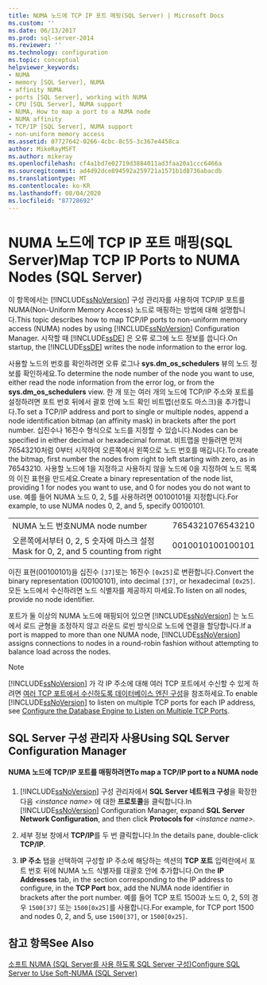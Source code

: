 ```yaml
---
title: NUMA 노드에 TCP IP 포트 매핑(SQL Server) | Microsoft Docs
ms.custom: ''
ms.date: 06/13/2017
ms.prod: sql-server-2014
ms.reviewer: ''
ms.technology: configuration
ms.topic: conceptual
helpviewer_keywords:
- NUMA
- memory [SQL Server], NUMA
- affinity NUMA
- ports [SQL Server], working with NUMA
- CPU [SQL Server], NUMA support
- NUMA, How to map a port to a NUMA node
- NUMA affinity
- TCP/IP [SQL Server], NUMA support
- non-uniform memory access
ms.assetid: 07727642-0266-4cbc-8c55-3c367e4458ca
author: MikeRayMSFT
ms.author: mikeray
ms.openlocfilehash: cf4a1bd7e02719d3884011ad3faa20a1ccc6466a
ms.sourcegitcommit: ad4d92dce894592a259721a1571b1d8736abacdb
ms.translationtype: MT
ms.contentlocale: ko-KR
ms.lasthandoff: 08/04/2020
ms.locfileid: "87728692"
---
```

# <a name="map-tcp-ip-ports-to-numa-nodes-sql-server"></a><span data-ttu-id="ba3e7-102">NUMA 노드에 TCP IP 포트 매핑(SQL Server)</span><span class="sxs-lookup"><span data-stu-id="ba3e7-102">Map TCP IP Ports to NUMA Nodes (SQL Server)</span></span>
  <span data-ttu-id="ba3e7-103">이 항목에서는 [!INCLUDE[ssNoVersion](../../includes/ssnoversion-md.md)] 구성 관리자를 사용하여 TCP/IP 포트를 NUMA(Non-Uniform Memory Access) 노드로 매핑하는 방법에 대해 설명합니다.</span><span class="sxs-lookup"><span data-stu-id="ba3e7-103">This topic describes how to map TCP/IP ports to non-uniform memory access (NUMA) nodes by using [!INCLUDE[ssNoVersion](../../includes/ssnoversion-md.md)] Configuration Manager.</span></span> <span data-ttu-id="ba3e7-104">시작할 때 [!INCLUDE[ssDE](../../includes/ssde-md.md)] 은 오류 로그에 노드 정보를 씁니다.</span><span class="sxs-lookup"><span data-stu-id="ba3e7-104">On startup, the [!INCLUDE[ssDE](../../includes/ssde-md.md)] writes the node information to the error log.</span></span>  
  
 <span data-ttu-id="ba3e7-105">사용할 노드의 번호를 확인하려면 오류 로그나 **sys.dm_os_schedulers** 뷰의 노드 정보를 확인하세요.</span><span class="sxs-lookup"><span data-stu-id="ba3e7-105">To determine the node number of the node you want to use, either read the node information from the error log, or from the **sys.dm_os_schedulers** view.</span></span> <span data-ttu-id="ba3e7-106">한 개 또는 여러 개의 노드에 TCP/IP 주소와 포트를 설정하려면 포트 번호 뒤에서 괄호 안에 노드 확인 비트맵(선호도 마스크)을 추가합니다.</span><span class="sxs-lookup"><span data-stu-id="ba3e7-106">To set a TCP/IP address and port to single or multiple nodes, append a node identification bitmap (an affinity mask) in brackets after the port number.</span></span> <span data-ttu-id="ba3e7-107">십진수나 16진수 형식으로 노드를 지정할 수 있습니다.</span><span class="sxs-lookup"><span data-stu-id="ba3e7-107">Nodes can be specified in either decimal or hexadecimal format.</span></span> <span data-ttu-id="ba3e7-108">비트맵을 만들려면 먼저 76543210처럼 0부터 시작하여 오른쪽에서 왼쪽으로 노드 번호를 매깁니다.</span><span class="sxs-lookup"><span data-stu-id="ba3e7-108">To create the bitmap, first number the nodes from right to left starting with zero, as in 76543210.</span></span> <span data-ttu-id="ba3e7-109">사용할 노드에 1을 지정하고 사용하지 않을 노드에 0을 지정하여 노드 목록의 이진 표현을 만드세요.</span><span class="sxs-lookup"><span data-stu-id="ba3e7-109">Create a binary representation of the node list, providing 1 for nodes you want to use, and 0 for nodes you do not want to use.</span></span> <span data-ttu-id="ba3e7-110">예를 들어 NUMA 노드 0, 2, 5를 사용하려면 00100101을 지정합니다.</span><span class="sxs-lookup"><span data-stu-id="ba3e7-110">For example, to use NUMA nodes 0, 2, and 5, specify 00100101.</span></span>  
  
|||  
|-|-|  
|<span data-ttu-id="ba3e7-111">NUMA 노드 번호</span><span class="sxs-lookup"><span data-stu-id="ba3e7-111">NUMA node number</span></span>|<span data-ttu-id="ba3e7-112">76543210</span><span class="sxs-lookup"><span data-stu-id="ba3e7-112">76543210</span></span>|  
|<span data-ttu-id="ba3e7-113">오른쪽에서부터 0, 2, 5 숫자에 마스크 설정</span><span class="sxs-lookup"><span data-stu-id="ba3e7-113">Mask for 0, 2, and 5 counting from right</span></span>|<span data-ttu-id="ba3e7-114">00100101</span><span class="sxs-lookup"><span data-stu-id="ba3e7-114">00100101</span></span>|  
  
 <span data-ttu-id="ba3e7-115">이진 표현(00100101)을 십진수 `[37]`또는 16진수 `[0x25]`로 변환합니다.</span><span class="sxs-lookup"><span data-stu-id="ba3e7-115">Convert the binary representation (00100101), into decimal `[37]`, or hexadecimal `[0x25]`.</span></span> <span data-ttu-id="ba3e7-116">모든 노드에서 수신하려면 노드 식별자를 제공하지 마세요.</span><span class="sxs-lookup"><span data-stu-id="ba3e7-116">To listen on all nodes, provide no node identifier.</span></span>  
  
 <span data-ttu-id="ba3e7-117">포트가 둘 이상의 NUMA 노드에 매핑되어 있으면 [!INCLUDE[ssNoVersion](../../includes/ssnoversion-md.md)] 는 노드에서 로드 균형을 조정하지 않고 라운드 로빈 방식으로 노드에 연결을 할당합니다.</span><span class="sxs-lookup"><span data-stu-id="ba3e7-117">If a port is mapped to more than one NUMA node, [!INCLUDE[ssNoVersion](../../includes/ssnoversion-md.md)] assigns connections to nodes in a round-robin fashion without attempting to balance load across the nodes.</span></span>  
  
> [!NOTE]  
>  <span data-ttu-id="ba3e7-118">[!INCLUDE[ssNoVersion](../../includes/ssnoversion-md.md)] 가 각 IP 주소에 대해 여러 TCP 포트에서 수신할 수 있게 하려면 [여러 TCP 포트에서 수신하도록 데이터베이스 엔진 구성](configure-the-database-engine-to-listen-on-multiple-tcp-ports.md)을 참조하세요.</span><span class="sxs-lookup"><span data-stu-id="ba3e7-118">To enable [!INCLUDE[ssNoVersion](../../includes/ssnoversion-md.md)] to listen on multiple TCP ports for each IP address, see [Configure the Database Engine to Listen on Multiple TCP Ports](configure-the-database-engine-to-listen-on-multiple-tcp-ports.md).</span></span>  
  
##  <a name="using-sql-server-configuration-manager"></a><a name="SSMSProcedure"></a> <span data-ttu-id="ba3e7-119">SQL Server 구성 관리자 사용</span><span class="sxs-lookup"><span data-stu-id="ba3e7-119">Using SQL Server Configuration Manager</span></span>  
  
#### <a name="to-map-a-tcpip-port-to-a-numa-node"></a><span data-ttu-id="ba3e7-120">NUMA 노드에 TCP/IP 포트를 매핑하려면</span><span class="sxs-lookup"><span data-stu-id="ba3e7-120">To map a TCP/IP port to a NUMA node</span></span>  
  
1.  <span data-ttu-id="ba3e7-121">[!INCLUDE[ssNoVersion](../../includes/ssnoversion-md.md)] 구성 관리자에서 **SQL Server 네트워크 구성**을 확장한 다음 *\<instance name>* 에 대한 **프로토콜**을 클릭합니다.</span><span class="sxs-lookup"><span data-stu-id="ba3e7-121">In [!INCLUDE[ssNoVersion](../../includes/ssnoversion-md.md)] Configuration Manager, expand **SQL Server Network Configuration**, and then click **Protocols for** *\<instance name>*.</span></span>  
  
2.  <span data-ttu-id="ba3e7-122">세부 정보 창에서 **TCP/IP**를 두 번 클릭합니다.</span><span class="sxs-lookup"><span data-stu-id="ba3e7-122">In the details pane, double-click **TCP/IP**.</span></span>  
  
3.  <span data-ttu-id="ba3e7-123">**IP 주소** 탭을 선택하여 구성할 IP 주소에 해당하는 섹션의 **TCP 포트** 입력란에서 포트 번호 뒤에 NUMA 노드 식별자를 대괄호 안에 추가합니다.</span><span class="sxs-lookup"><span data-stu-id="ba3e7-123">On the **IP Addresses** tab, in the section corresponding to the IP address to configure, in the **TCP Port** box, add the NUMA node identifier in brackets after the port number.</span></span> <span data-ttu-id="ba3e7-124">예를 들어 TCP 포트 1500과 노드 0, 2, 5의 경우 `1500[37]` 또는 `1500[0x25]`를 사용합니다.</span><span class="sxs-lookup"><span data-stu-id="ba3e7-124">For example, for TCP port 1500 and nodes 0, 2, and 5, use `1500[37]`, or `1500[0x25]`.</span></span>  
  
## <a name="see-also"></a><span data-ttu-id="ba3e7-125">참고 항목</span><span class="sxs-lookup"><span data-stu-id="ba3e7-125">See Also</span></span>  
 [<span data-ttu-id="ba3e7-126">소프트 NUMA &#40;SQL Server를 사용 하도록 SQL Server 구성&#41;</span><span class="sxs-lookup"><span data-stu-id="ba3e7-126">Configure SQL Server to Use Soft-NUMA &#40;SQL Server&#41;</span></span>](soft-numa-sql-server.md)  
  
  
